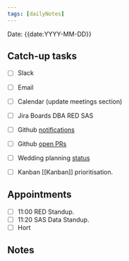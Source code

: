 ```yaml
---
tags: [dailyNotes]
---
```

 
Date: {{date:YYYY-MM-DD}}

## Catch-up tasks

- [ ] Slack
- [ ] Email
- [ ] Calendar (update meetings section)
- [ ] Jira Boards DBA RED SAS
- [ ] Github [notifications](https://github.com/notifications?query=is%3Aunread)
- [ ] Github [open PRs](https://github.com/pulls?q=is%3Aopen+is%3Apr+user%3Ahybridtheory+-label%3Adependencies+)
- [ ] Wedding planning [status](https://trello.com/b/c0vjqSCR/wedding-planning)
- [ ] Kanban [[Kanban]] prioritisation.


## Appointments

- [ ] 11:00 RED Standup.
- [ ] 11:20 SAS Data Standup.
- [ ] Hort

## Notes